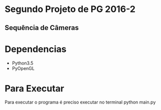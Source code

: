 # Segundo Projeto de PG 2016-2
## Sequência de Câmeras

# Dependencias
- Python3.5
- PyOpenGL

# Para Executar

Para executar o programa é preciso executar no terminal python main.py
